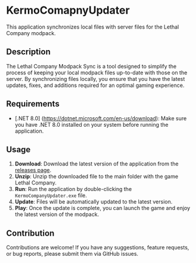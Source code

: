 # KermoComapnyUpdater

This application synchronizes local files with server files for the Lethal Company modpack.

## Description

The Lethal Company Modpack Sync is a tool designed to simplify the process of keeping your local modpack files up-to-date with those on the server. By synchronizing files locally, you ensure that you have the latest updates, fixes, and additions required for an optimal gaming experience.

## Requirements

- [.NET 8.0] (https://dotnet.microsoft.com/en-us/download): Make sure you have .NET 8.0 installed on your system before running the application.

## Usage

1. **Download**: Download the latest version of the application from the [releases page](https://github.com/Kermo27/KermoCompanyUpdater/releases/tag/21.02.2024).
2. **Unzip**: Unzip the downloaded file to the main folder with the game Lethal Company.			
3. **Run**: Run the application by double-clicking the `KermoCompanyUpdater.exe` file.
4. **Update**: Files will be automatically updated to the latest version.
5. **Play**: Once the update is complete, you can launch the game and enjoy the latest version of the modpack.

## Contribution

Contributions are welcome! If you have any suggestions, feature requests, or bug reports, please submit them via GitHub issues.
